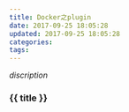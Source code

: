 ```yaml
---
title: Docker之plugin
date: 2017-09-25 18:05:28
updated: 2017-09-25 18:05:28
categories:
tags:
---
```


*discription*

### {{ title }}
